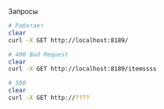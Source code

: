 
Запросы 
```bash 
# Работает
clear
curl -X GET http://localhost:8189/
```

```bash 
# 400 Bad Request
clear 
curl -X GET http://localhost:8189/itemssss
```

```bash 
# 500
clear 
curl -X GET http://????
```